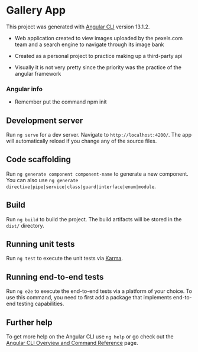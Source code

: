 # Gallery App



This project was generated with [Angular CLI](https://github.com/angular/angular-cli) version 13.1.2.


- Web application created to view images uploaded by the pexels.com team and a search engine to navigate through its image bank

- Created as a personal project to practice making up a third-party api

- Visually it is not very pretty since the priority was the practice of the angular framework

### Angular info

- Remember put the command npm init 

## Development server

Run `ng serve` for a dev server. Navigate to `http://localhost:4200/`. The app will automatically reload if you change any of the source files.

## Code scaffolding

Run `ng generate component component-name` to generate a new component. You can also use `ng generate directive|pipe|service|class|guard|interface|enum|module`.

## Build

Run `ng build` to build the project. The build artifacts will be stored in the `dist/` directory.

## Running unit tests

Run `ng test` to execute the unit tests via [Karma](https://karma-runner.github.io).

## Running end-to-end tests

Run `ng e2e` to execute the end-to-end tests via a platform of your choice. To use this command, you need to first add a package that implements end-to-end testing capabilities.

## Further help

To get more help on the Angular CLI use `ng help` or go check out the [Angular CLI Overview and Command Reference](https://angular.io/cli) page.
